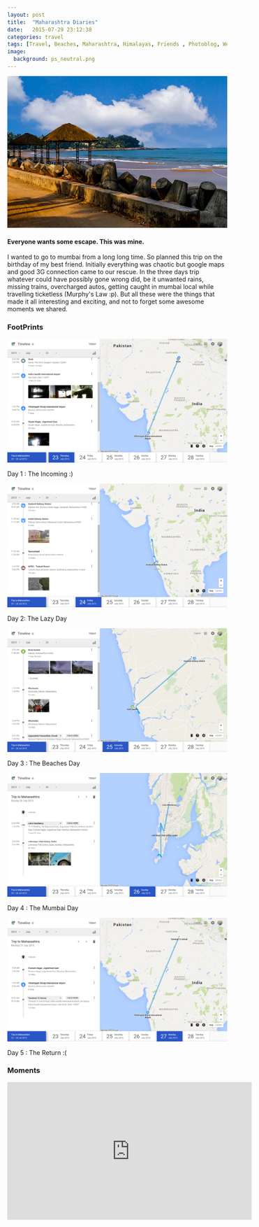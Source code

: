 ```yaml
---
layout: post
title:  "Maharashtra Diaries"
date:   2015-07-29 23:12:38
categories: travel
tags: [Travel, Beaches, Maharashtra, Himalayas, Friends , Photoblog, WeekendDiaries]
image:
  background: ps_neutral.png
---
```

<img src="/images/mum_trip/6.jpeg" alt="">

#### Everyone wants some escape. This was mine.

I wanted to go to mumbai from a long long time. So planned this trip on the birthday of my best friend. Initially everything was chaotic but google maps and good 3G connection came to our rescue. In the three days trip whatever could have possibly gone wrong did, be it unwanted rains, missing trains, overcharged autos, getting caught in mumbai local while travelling ticketless (Murphy's Law :p). But all these were the things that made it all interesting and exciting, and not to forget some awesome moments we shared.

### FootPrints

<img src="/images/mum_trip/1.png" alt="">

Day 1 : The Incoming :)

<img src="/images/mum_trip/2.png" alt="">

Day 2: The Lazy Day

<img src="/images/mum_trip/3.png" alt="">

Day 3 : The Beaches Day

<img src="/images/mum_trip/4.png" alt="">

Day 4 : The Mumbai Day

<img src="/images/mum_trip/5.png" alt="">

Day 5 : The Return :(


### Moments

<iframe width="560" height="315" src="https://www.youtube.com/embed/qKLrFL8AxXs" frameborder="0" allowfullscreen></iframe>
